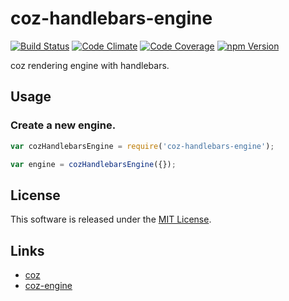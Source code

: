 coz-handlebars-engine
==========

<!-- Badge Start -->
<a name="badges"></a>

[![Build Status][bd_travis_shield_url]][bd_travis_url]
[![Code Climate][bd_codeclimate_shield_url]][bd_codeclimate_url]
[![Code Coverage][bd_codeclimate_coverage_shield_url]][bd_codeclimate_url]
[![npm Version][bd_npm_shield_url]][bd_npm_url]

[bd_repo_url]: https://github.com/coz-repo/coz-handlebars-engine
[bd_travis_url]: http://travis-ci.org/coz-repo/coz-handlebars-engine
[bd_travis_shield_url]: http://img.shields.io/travis/coz-repo/coz-handlebars-engine.svg?style=flat
[bd_license_url]: https://github.com/coz-repo/coz-handlebars-engine/blob/master/LICENSE
[bd_codeclimate_url]: http://codeclimate.com/github/coz-repo/coz-handlebars-engine
[bd_codeclimate_shield_url]: http://img.shields.io/codeclimate/github/coz-repo/coz-handlebars-engine.svg?style=flat
[bd_codeclimate_coverage_shield_url]: http://img.shields.io/codeclimate/coverage/github/coz-repo/coz-handlebars-engine.svg?style=flat
[bd_gemnasium_url]: https://gemnasium.com/coz-repo/coz-handlebars-engine
[bd_gemnasium_shield_url]: https://gemnasium.com/coz-repo/coz-handlebars-engine.svg
[bd_npm_url]: http://www.npmjs.org/package/coz-handlebars-engine
[bd_npm_shield_url]: http://img.shields.io/npm/v/coz-handlebars-engine.svg?style=flat
[bd_bower_badge_url]: https://img.shields.io/bower/v/coz-handlebars-engine.svg?style=flat

<!-- Badge End -->


<!-- Description Start -->
<a name="description"></a>

coz rendering engine with handlebars.

<!-- Description End -->




<!-- Sections Start -->
<a name="sections"></a>

<!-- Section from "doc/readme/02.Usage.md.hbs" Start -->

<a name="section-doc-readme-02-usage-md"></a>
Usage
----

### Create a new engine.

```javascript
var cozHandlebarsEngine = require('coz-handlebars-engine');

var engine = cozHandlebarsEngine({});
```

<!-- Section from "doc/readme/02.Usage.md.hbs" End -->


<!-- Sections Start -->


<!-- LICENSE Start -->
<a name="license"></a>

License
-------
This software is released under the [MIT License](https://github.com/coz-repo/coz-handlebars-engine/blob/master/LICENSE).

<!-- LICENSE End -->


<!-- Links Start -->
<a name="links"></a>

Links
------

+ [coz](https://github.com/coz-repo/coz)
+ [coz-engine](https://github.com/coz-repo/coz-engine)

<!-- Links End -->
